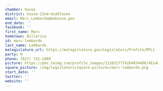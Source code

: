 ```yaml
---
chamber: house
district: house-22nd-middlesex
email: Marc.Lombardo@mahouse.gov
end_date: ''
facebook: ''
first_name: Marc
hometown: Billerica
id: marc-lombardo
last_name: Lombardo
malegislature_url: https://malegislature.gov/Legislators/Profile/MTL1
party: R
phone: (617) 722-2460
picture: https://pbs.twimg.com/profile_images/1118217774264934400/4Es4Wp75_400x400.png
square_picture: /img/legislators/square-pictures/marc-lombardo.png
start_date: ''
twitter: ''
website: ''
---
```

